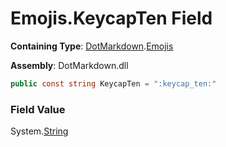 # Emojis\.KeycapTen Field

**Containing Type**: [DotMarkdown](../../README.md)\.[Emojis](../README.md)

**Assembly**: DotMarkdown\.dll

```csharp
public const string KeycapTen = ":keycap_ten:"
```

### Field Value

System\.[String](https://docs.microsoft.com/en-us/dotnet/api/system.string)